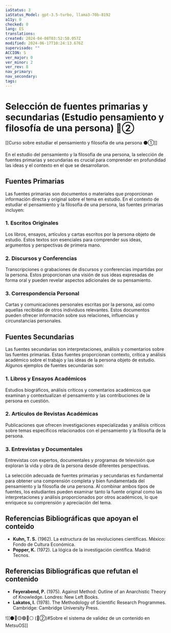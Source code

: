 ```yaml
---
iaStatus: 3
iaStatus_Model: gpt-3.5-turbo, llama3-70b-8192
a11y: 0
checked: 0
lang: ES
translations: 
created: 2024-04-08T03:52:50.057Z
modified: 2024-06-17T10:24:13.676Z
supervisado: ""
ACCION: S
ver_major: 0
ver_minor: 2
ver_rev: 8
nav_primary: 
nav_secondary: 
tags:
---
```

# Selección de fuentes primarias y secundarias (Estudio pensamiento y filosofía de una persona) 🔴②

[[Curso sobre estudiar el pensamiento y filosofía de una persona ⚫①]]

En el estudio del pensamiento y la filosofía de una persona, la selección de fuentes primarias y secundarias es crucial para comprender en profundidad las ideas y el contexto en el que se desarrollaron.

## Fuentes Primarias

Las fuentes primarias son documentos o materiales que proporcionan información directa y original sobre el tema en estudio. En el contexto de estudiar el pensamiento y la filosofía de una persona, las fuentes primarias incluyen:

### 1. Escritos Originales

Los libros, ensayos, artículos y cartas escritos por la persona objeto de estudio. Estos textos son esenciales para comprender sus ideas, argumentos y perspectivas de primera mano.

### 2. Discursos y Conferencias

Transcripciones o grabaciones de discursos y conferencias impartidas por la persona. Estos proporcionan una visión de sus ideas expresadas de forma oral y pueden revelar aspectos adicionales de su pensamiento.

### 3. Correspondencia Personal

Cartas y comunicaciones personales escritas por la persona, así como aquellas recibidas de otros individuos relevantes. Estos documentos pueden ofrecer información sobre sus relaciones, influencias y circunstancias personales.

## Fuentes Secundarias

Las fuentes secundarias son interpretaciones, análisis y comentarios sobre las fuentes primarias. Estas fuentes proporcionan contexto, crítica y análisis académico sobre el trabajo y las ideas de la persona objeto de estudio. Algunos ejemplos de fuentes secundarias son:

### 1. Libros y Ensayos Académicos

Estudios biográficos, análisis críticos y comentarios académicos que examinan y contextualizan el pensamiento y las contribuciones de la persona en cuestión.

### 2. Artículos de Revistas Académicas

Publicaciones que ofrecen investigaciones especializadas y análisis críticos sobre temas específicos relacionados con el pensamiento y la filosofía de la persona.

### 3. Entrevistas y Documentales

Entrevistas con expertos, documentales y programas de televisión que exploran la vida y obra de la persona desde diferentes perspectivas.

La selección adecuada de fuentes primarias y secundarias es fundamental para obtener una comprensión completa y bien fundamentada del pensamiento y la filosofía de una persona. Al combinar ambos tipos de fuentes, los estudiantes pueden examinar tanto la fuente original como las interpretaciones y análisis proporcionados por otros académicos, lo que enriquece su comprensión y apreciación del tema.

## Referencias Bibliográficas que apoyan el conteido

* **Kuhn, T. S.** (1962). La estructura de las revoluciones científicas. México: Fondo de Cultura Económica.
* **Popper, K.** (1972). La lógica de la investigación científica. Madrid: Tecnos.

## Referencias Bibliográficas que refutan el contenido

* **Feyerabend, P.** (1975). Against Method: Outline of an Anarchistic Theory of Knowledge. Londres: New Left Books.
* **Lakatos, I.** (1978). The Methodology of Scientific Research Programmes. Cambridge: Cambridge University Press.


![[⚫🔴🟡🟢🔵⚪ (🔴②)#Sobre el sistema de validez de un contenido en MetsuOS]]